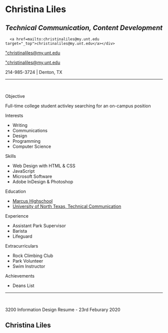 <html lang="en">
<head>
    <meta charset="UTF-8">
    <meta name="viewport" content="width=device-width, initial-scale=1.0">
    <link href="style.css" rel="stylesheet">
</head>
<body>
        <div id="header"></div>
        <div class="left"></div>
        <div class="stuff">
  <br><br>

  <h1>Christina Liles</h1>
  <h2><i>Technical Communication, Content Development</i></h2>

  <div class="info_1">
      <div class ="email_1">
          
      <a href=mailto:christinaliles@my.unt.edu target="_top">christinaliles@my.unt.edu</a></div>
      
<a href="mailto:partner@test.mail?subject=I want to cook you dinner&cc=cc@test.mail,mutualfriend@test.mail&bcc=secretfriend@test.mail&body=It will be a spicy nam dtok muu salad.">"christinaliles@my.unt.edu</a>

<a href="mailto:christinaliles@my.unt.edu">"christinaliles@my.unt.edu</a>
    
 <p>214-985-3724 | Denton, TX</p>
</div>
  <hr />
  <br>

  <p class="head">Objective</p>
  <div class="objective_1">
    <p>Full-time college student activley searching for an on-campus position </p>
  </div>

  <p class="head">Interests</p>
  <div class="list_1">
    <ul>
      <li>Writing</li>
      <li>Communications</li>
      <li>Design</li>
      <li>Programming</li>
      <li>Computer Science</li>
    </ul>
  </div>

  <p class="head">Skills</p>
  <div class="list_2">
    <ul>
      <li>Web Design with HTML & CSS</li>
      <li>JavaScript</li>
      <li>Microsoft Software</li>
      <li>Adobe InDesign & Photoshop</li>
    </ul>
  </div>

  <p class="head">Education</p>
  <div class="list_3">
    <ul>
      <a href="https://www.lisd.net/mhs">
        <li>Marcus Highschool</li>
      </a>
      <!--Link-->
      <a href="https://techcomm.unt.edu/">
        <li>University of North Texas, Technical Communication</li>
      </a>
    </ul>
  </div>

  <p class="head">Experience</p>
  <div class="list_4">
    <ul>
      <li>Assistant Park Supervisor</li>
      <li>Barista</li>
      <li>Lifeguard</li>
    </ul>
  </div>

  <p class="head">Extracurriculars</p>
  <div class="list_5">
    <ul>
      <li>Rock Climbing Club</li>
      <li>Park Volunteer</li>
      <li>Swim Instructor</li>
    </ul>
  </div>

  <p class="head">Achievements</p>
  <div class="list_6">
    <ul>
      <li>Deans List</li>
    </ul>
  </div>

  <hr />
  <br>

  <span class="nowrap">3200 Information Design Resume -</span>
  <span class="nowrap">23rd Feburary 2020</span>

<div class="footer">
  <h2 id="name">Christina Liles</h2>
</div>
